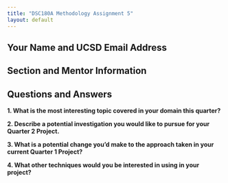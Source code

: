 ```yaml
---
title: "DSC180A Methodology Assignment 5"
layout: default
---
```


## Your Name and UCSD Email Address

## Section and Mentor Information

## Questions and Answers

**1. What is the most interesting topic covered in your domain this quarter?**  

**2. Describe a potential investigation you would like to pursue for your Quarter 2 Project.**  

**3. What is a potential change you’d make to the approach taken in your current Quarter 1 Project?**  

**4. What other techniques would you be interested in using in your project?**  
